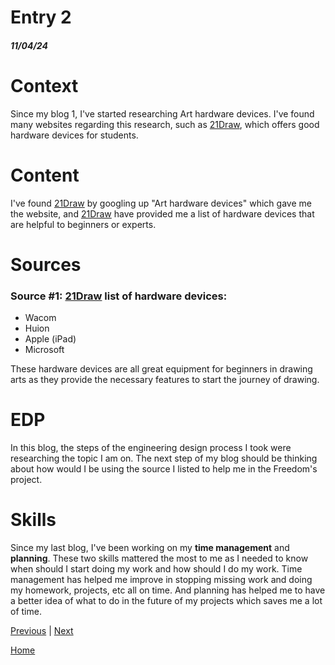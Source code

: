 # Entry 2
##### 11/04/24
# Context
Since my blog 1, I've started researching Art hardware devices. I've found many websites regarding this research, such as [21Draw](https://www.21-draw.com/digital-art-setup-guide/ ), which offers good hardware devices for students.
# Content
I've found [21Draw](https://www.21-draw.com/digital-art-setup-guide/ ) by googling up "Art hardware devices" which gave me the website, and [21Draw](https://www.21-draw.com/digital-art-setup-guide/ ) have provided me a list of hardware devices that are helpful to beginners or experts.
# Sources
### Source #1: [21Draw](https://www.21-draw.com/digital-art-setup-guide/ ) list of hardware devices:
- Wacom
- Huion
- Apple (iPad)
- Microsoft
 
These hardware devices are all great equipment for beginners in drawing arts as they provide the necessary features to start the journey of drawing. 

# EDP
In this blog, the steps of the engineering design process I took were researching the topic I am on. The next step of my blog should be thinking about how would I be using the source I listed to help me in the Freedom's project.

# Skills
Since my last blog, I've been working on my **time management** and **planning**. These two skills mattered the most to me as I needed to know when should I start doing my work and how should I do my work. Time management has helped me improve in stopping missing work and doing my homework, projects, etc all on time. And planning has helped me to have a better idea of what to do in the future of my projects which saves me a lot of time.

[Previous](entry01.md) | [Next](entry03.md)

[Home](../README.md)
